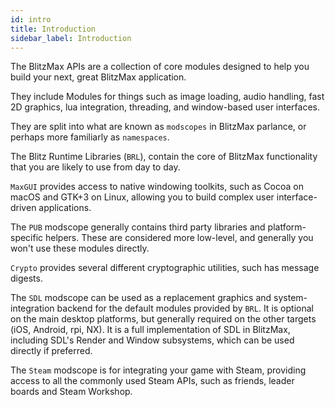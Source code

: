 ```yaml
---
id: intro
title: Introduction
sidebar_label: Introduction
---
```


The BlitzMax APIs are a collection of core modules designed to help you build
your next, great BlitzMax application.

They include Modules for things such as image loading, audio handling,
fast 2D graphics, lua integration, threading, and window-based user interfaces.

They are split into what are known as `modscopes` in BlitzMax parlance, or
perhaps more familiarly as `namespaces`.

The Blitz Runtime Libraries (`BRL`), contain the core of BlitzMax functionality that you
are likely to use from day to day.

`MaxGUI` provides access to native windowing toolkits, such as Cocoa on macOS
and GTK+3 on Linux, allowing you to build complex user interface-driven
applications.

The `PUB` modscope generally contains third party libraries and platform-specific
helpers. These are considered more low-level, and generally you won't use
these modules directly.

`Crypto` provides several different cryptographic utilities, such has message digests.

The `SDL` modscope can be used as a replacement graphics and system-integration
backend for the default modules provided by `BRL`. It is optional on the main
desktop platforms, but generally required on the other targets (iOS, Android, rpi, NX).
It is a full implementation of SDL in BlitzMax, including SDL's Render and Window subsystems,
which can be used directly if preferred.

The `Steam` modscope is for integrating your game with Steam, providing access to all the commonly used Steam APIs,
such as friends, leader boards and Steam Workshop.
